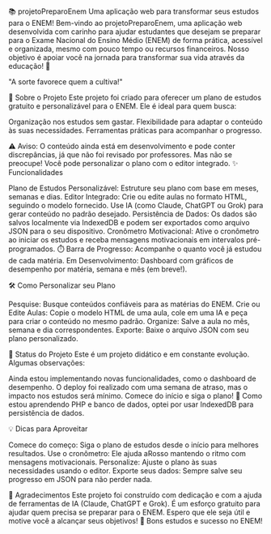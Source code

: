 📚 projetoPreparoEnem
Uma aplicação web para transformar seus estudos para o ENEM!
Bem-vindo ao projetoPreparoEnem, uma aplicação web desenvolvida com carinho para ajudar estudantes que desejam se preparar para o Exame Nacional do Ensino Médio (ENEM) de forma prática, acessível e organizada, mesmo com pouco tempo ou recursos financeiros. Nosso objetivo é apoiar você na jornada para transformar sua vida através da educação! 🚀

"A sorte favorece quem a cultiva!"

🎯 Sobre o Projeto
Este projeto foi criado para oferecer um plano de estudos gratuito e personalizável para o ENEM. Ele é ideal para quem busca:

Organização nos estudos sem gastar.
Flexibilidade para adaptar o conteúdo às suas necessidades.
Ferramentas práticas para acompanhar o progresso.

⚠️ Aviso: O conteúdo ainda está em desenvolvimento e pode conter discrepâncias, já que não foi revisado por professores. Mas não se preocupe! Você pode personalizar o plano com o editor integrado.
✨ Funcionalidades

Plano de Estudos Personalizável: Estruture seu plano com base em meses, semanas e dias.
Editor Integrado: Crie ou edite aulas no formato HTML, seguindo o modelo fornecido. Use IA (como Claude, ChatGPT ou Grok) para gerar conteúdo no padrão desejado.
Persistência de Dados: Os dados são salvos localmente via IndexedDB e podem ser exportados como arquivo JSON para o seu dispositivo.
Cronômetro Motivacional: Ative o cronômetro ao iniciar os estudos e receba mensagens motivacionais em intervalos pré-programados. ⏱️
Barra de Progresso: Acompanhe o quanto você já estudou de cada matéria.
Em Desenvolvimento: Dashboard com gráficos de desempenho por matéria, semana e mês (em breve!).

🛠️ Como Personalizar seu Plano

Pesquise: Busque conteúdos confiáveis para as matérias do ENEM.
Crie ou Edite Aulas: Copie o modelo HTML de uma aula, cole em uma IA e peça para criar o conteúdo no mesmo padrão.
Organize: Salve a aula no mês, semana e dia correspondentes.
Exporte: Baixe o arquivo JSON com seu plano personalizado.

🚧 Status do Projeto
Este é um projeto didático e em constante evolução. Algumas observações:

Ainda estou implementando novas funcionalidades, como o dashboard de desempenho.
O deploy foi realizado com uma semana de atraso, mas o impacto nos estudos será mínimo. Comece do início e siga o plano! 📅
Como estou aprendendo PHP e banco de dados, optei por usar IndexedDB para persistência de dados.

💡 Dicas para Aproveitar

Comece do começo: Siga o plano de estudos desde o início para melhores resultados.
Use o cronômetro: Ele ajuda aRosso mantendo o ritmo com mensagens motivacionais.
Personalize: Ajuste o plano às suas necessidades usando o editor.
Exporte seus dados: Sempre salve seu progresso em JSON para não perder nada.

🙏 Agradecimentos
Este projeto foi construído com dedicação e com a ajuda de ferramentas de IA (Claude, ChatGPT e Grok). É um esforço gratuito para ajudar quem precisa se preparar para o ENEM. Espero que ele seja útil e motive você a alcançar seus objetivos! 🌟
Bons estudos e sucesso no ENEM!



